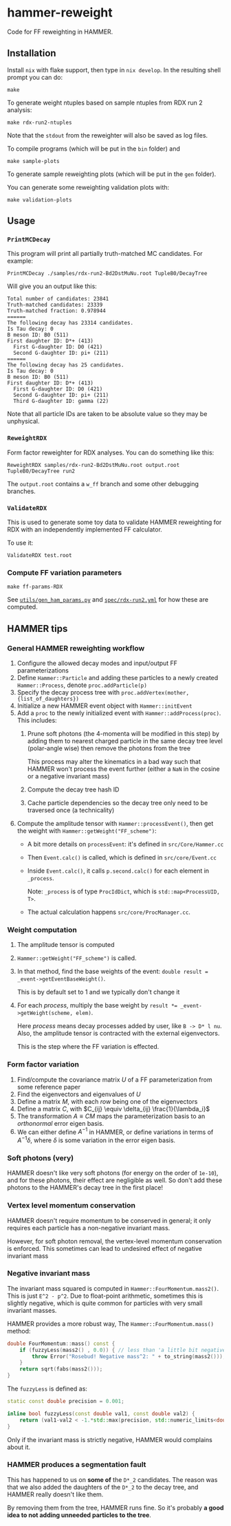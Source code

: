 # hammer-reweight
Code for FF reweighting in HAMMER.


## Installation

Install `nix` with flake support, then type in `nix develop`. In the resulting
shell prompt you can do:

```
make
```

To generate weight ntuples based on sample ntuples from RDX run 2 analysis:

```
make rdx-run2-ntuples
```

Note that the `stdout` from the reweighter will also be saved as log files.

To compile programs (which will be put in the `bin` folder) and

```
make sample-plots
```

To generate sample reweighting plots (which will be put in the `gen` folder).

You can generate some reweighting validation plots with:
```
make validation-plots
```


## Usage

### `PrintMCDecay`

This program will print all partially truth-matched MC candidates. For example:
```
PrintMCDecay ./samples/rdx-run2-Bd2DstMuNu.root TupleB0/DecayTree
```

Will give you an output like this:
```
Total number of candidates: 23841
Truth-matched candidates: 23339
Truth-matched fraction: 0.978944
======
The following decay has 23314 candidates.
Is Tau decay: 0
B meson ID: B0 (511)
First daughter ID: D*+ (413)
  First G-daughter ID: D0 (421)
  Second G-daughter ID: pi+ (211)
======
The following decay has 25 candidates.
Is Tau decay: 0
B meson ID: B0 (511)
First daughter ID: D*+ (413)
  First G-daughter ID: D0 (421)
  Second G-daughter ID: pi+ (211)
  Third G-daughter ID: gamma (22)
```

Note that all particle IDs are taken to be absolute value so they may be unphysical.

### `ReweightRDX`

Form factor reweighter for RDX analyses. You can do something like this:
```
ReweightRDX samples/rdx-run2-Bd2DstMuNu.root output.root TupleB0/DecayTree run2
```

The `output.root` contains a `w_ff` branch and some other debugging branches.

### `ValidateRDX`

This is used to generate some toy data to validate HAMMER reweighting for RDX
with an independently implemented FF calculator.

To use it:
```
ValidateRDX test.root
```

### Compute FF variation parameters

```
make ff-params-RDX
```

See [`utils/gen_ham_params.py`](./utils/gen_ham_params.py) and [`spec/rdx-run2.yml`](./spec/rdx-run2.yml)
for how these are computed.


## HAMMER tips

### General HAMMER reweighting workflow

1. Configure the allowed decay modes and input/output FF parameterizations
2. Define `Hammer::Particle` and adding these particles to a newly created
    `Hammer::Process`, denote `proc.addParticle(p)`
3. Specify the decay process tree with `proc.addVertex(mother, {list_of_daughters})`
4. Initialize a new HAMMER event object with `Hammer::initEvent`
5. Add a `proc` to the newly initialized event with `Hammer::addProcess(proc)`.
    This includes:
    1. Prune soft photons (the 4-momenta will be modified in this step)
        by adding them to nearest charged particle in the same decay tree level
        (polar-angle wise) then remove the photons from the tree

        This process may alter the kinematics in a bad way such that HAMMER
        won't process the event further (either a `NaN` in the cosine or a
        negative invariant mass)
    2. Compute the decay tree hash ID
    3. Cache particle dependencies so the decay tree only need to be traversed
        once (a technicality)
6. Compute the amplitude tensor with `Hammer::processEvent()`, then get the weight
    with `Hammer::getWeight("FF_scheme")`:
    - A bit more details on `processEvent`: it's defined in `src/Core/Hammer.cc`
    - Then `Event.calc()` is called, which is defined in `src/core/Event.cc`
    - Inside `Event.calc()`, it calls `p.second.calc()` for each element in `_process`.

        Note: `_process` is of type `ProcIdDict`, which is `std::map<ProcessUID, T>`.
    - The actual calculation happens `src/core/ProcManager.cc`.

### Weight computation

1. The amplitude tensor is computed
2. `Hammer::getWeight("FF_scheme")` is called.
3. In that method, find the base weights of the event: `double result = _event->getEventBaseWeight()`.

    This is by default set to 1 and we typically don't change it

4. For each _process_, multiply the base weight by `result *= _event->getWeight(scheme, elem)`.

    Here _process_ means decay processes added by user, like `B -> D* l nu`.
    Also, the amplitude tensor is contracted with the external eigenvectors.

    This is the step where the FF variation is effected.

### Form factor variation

1. Find/compute the covariance matrix $U$ of a FF parameterization from some reference paper
2. Find the eigenvectors and eigenvalues of $U$
3. Define a matrix $M$, with each _row_ being one of the eigenvectors
4. Define a matrix $C$, with $C_{ij} \equiv \delta_{ij} \frac{1}{\lambda_i}$
5. The transformation $A \equiv CM$ maps the parameterization basis to an
   _orthonormal_ error eigen basis.
6. We can either define $A^{-1}$ in HAMMER, or define variations in terms of $A^{-1} \delta$,
    where $\delta$ is some variation in the error eigen basis.

### Soft photons (very)

HAMMER doesn't like very soft photons (for energy on the order of `1e-10`),
and for these photons, their effect are negligible as well. So don't add these photons
to the HAMMER's decay tree in the first place!

### Vertex level momentum conservation

HAMMER doesn't require momentum to be conserved in general; it only requires each particle
has a non-negative invariant mass.

However, for soft photon removal, the vertex-level momentum conservation is enforced. This
sometimes can lead to undesired effect of negative invariant mass

### Negative invariant mass

The invariant mass squared is computed in `Hammer::FourMomentum.mass2()`. This
is just `E^2 - p^2`. Due to float-point arithmetic, sometimes this is slightly
negative, which is quite common for particles with very small invariant masses.

HAMMER provides a more robust way, The `Hammer::FourMomentum.mass()` method:
```cpp
double FourMomentum::mass() const {
    if (fuzzyLess(mass2() , 0.0)) { // less than 'a little bit negative'
        throw Error("Rosebud! Negative mass^2: " + to_string(mass2()));
    }
    return sqrt(fabs(mass2()));
}
```

The `fuzzyLess` is defined as:
```cpp
static const double precision = 0.001;

inline bool fuzzyLess(const double val1, const double val2) {
    return (val1-val2 < -1.*std::max(precision, std::numeric_limits<double>::min()));
}
```

Only if the invariant mass is strictly negative, HAMMER would complains about it.

### HAMMER produces a segmentation fault

This has happened to us on **some of** the `D*_2` candidates. The reason was
that we also added the daughters of the `D*_2` to the decay tree, and HAMMER
really doesn't like them.

By removing them from the tree, HAMMER runs fine. So it's probably **a good idea
to not adding unneeded particles to the tree**.
